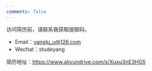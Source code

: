 ```yaml
---
comments: false
---
```


访问简历前，请联系我获取提取码。

- Email：yanglu_u@126.com
- Wechat：studeyang

简历地址：https://www.aliyundrive.com/s/Xuxu3nE3HG5
